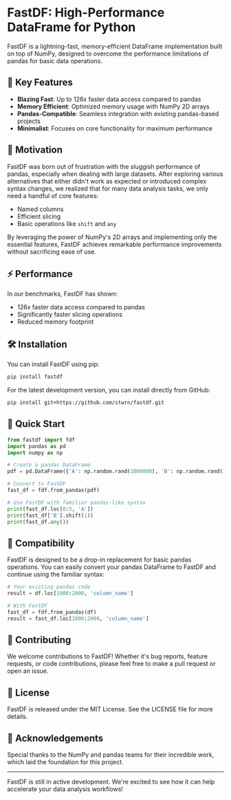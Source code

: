 # FastDF: High-Performance DataFrame for Python

FastDF is a lightning-fast, memory-efficient DataFrame implementation built on top of NumPy, designed to overcome the performance limitations of pandas for basic data operations.

## 🚀 Key Features

- **Blazing Fast**: Up to 126x faster data access compared to pandas
- **Memory Efficient**: Optimized memory usage with NumPy 2D arrays
- **Pandas-Compatible**: Seamless integration with existing pandas-based projects
- **Minimalist**: Focuses on core functionality for maximum performance

## 🎯 Motivation

FastDF was born out of frustration with the sluggish performance of pandas, especially when dealing with large datasets. After exploring various alternatives that either didn't work as expected or introduced complex syntax changes, we realized that for many data analysis tasks, we only need a handful of core features:

- Named columns
- Efficient slicing
- Basic operations like `shift` and `any`

By leveraging the power of NumPy's 2D arrays and implementing only the essential features, FastDF achieves remarkable performance improvements without sacrificing ease of use.

## ⚡ Performance

In our benchmarks, FastDF has shown:

- 126x faster data access compared to pandas
- Significantly faster slicing operations
- Reduced memory footprint

## 🛠 Installation

   You can install FastDF using pip:

   ```bash
   pip install fastdf
   ```

   For the latest development version, you can install directly from GitHub:

   ```bash
   pip install git+https://github.com/stwrn/fastdf.git
   ```

## 🚦 Quick Start

```python
from fastdf import fdf
import pandas as pd
import numpy as np

# Create a pandas DataFrame
pdf = pd.DataFrame({'A': np.random.rand(1000000), 'B': np.random.rand(1000000)})

# Convert to FastDF
fast_df = fdf.from_pandas(pdf)

# Use FastDF with familiar pandas-like syntax
print(fast_df.loc[0:5, 'A'])
print(fast_df['B'].shift(1))
print(fast_df.any())
```

## 🔄 Compatibility

FastDF is designed to be a drop-in replacement for basic pandas operations. You can easily convert your pandas DataFrame to FastDF and continue using the familiar syntax:

```python
# Your existing pandas code
result = df.loc[1000:2000, 'column_name']

# With FastDF
fast_df = fdf.from_pandas(df)
result = fast_df.loc[1000:2000, 'column_name']
```

## 🤝 Contributing

We welcome contributions to FastDF! Whether it's bug reports, feature requests, or code contributions, please feel free to make a pull request or open an issue.

## 📜 License

FastDF is released under the MIT License. See the LICENSE file for more details.

## 🙏 Acknowledgements

Special thanks to the NumPy and pandas teams for their incredible work, which laid the foundation for this project.

---

FastDF is still in active development. We're excited to see how it can help accelerate your data analysis workflows!
